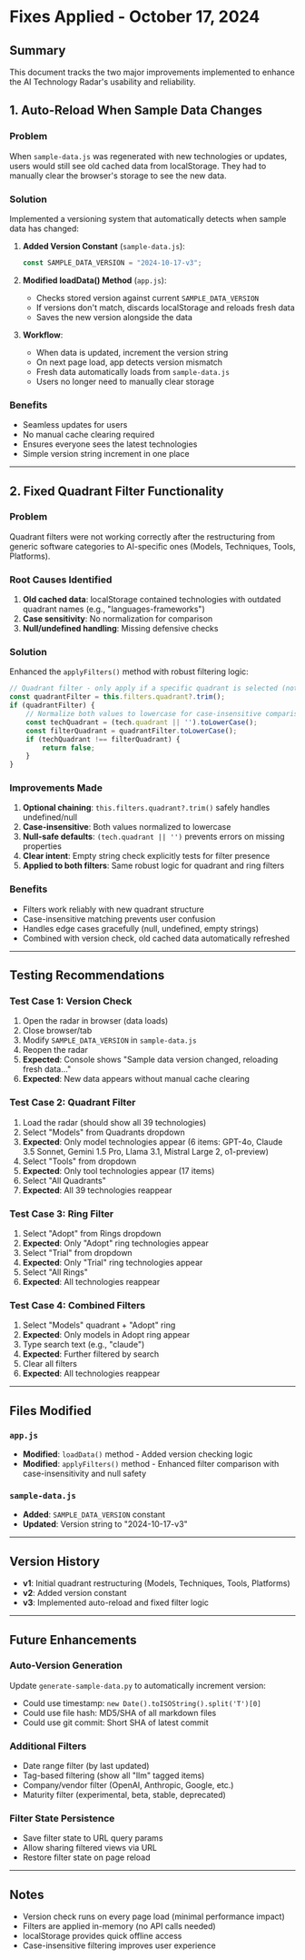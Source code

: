 # Fixes Applied - October 17, 2024

## Summary
This document tracks the two major improvements implemented to enhance the AI Technology Radar's usability and reliability.

## 1. Auto-Reload When Sample Data Changes

### Problem
When `sample-data.js` was regenerated with new technologies or updates, users would still see old cached data from localStorage. They had to manually clear the browser's storage to see the new data.

### Solution
Implemented a versioning system that automatically detects when sample data has changed:

1. **Added Version Constant** (`sample-data.js`):
   ```javascript
   const SAMPLE_DATA_VERSION = "2024-10-17-v3";
   ```

2. **Modified loadData() Method** (`app.js`):
   - Checks stored version against current `SAMPLE_DATA_VERSION`
   - If versions don't match, discards localStorage and reloads fresh data
   - Saves the new version alongside the data

3. **Workflow**:
   - When data is updated, increment the version string
   - On next page load, app detects version mismatch
   - Fresh data automatically loads from `sample-data.js`
   - Users no longer need to manually clear storage

### Benefits
- Seamless updates for users
- No manual cache clearing required
- Ensures everyone sees the latest technologies
- Simple version string increment in one place

---

## 2. Fixed Quadrant Filter Functionality

### Problem
Quadrant filters were not working correctly after the restructuring from generic software categories to AI-specific ones (Models, Techniques, Tools, Platforms).

### Root Causes Identified
1. **Old cached data**: localStorage contained technologies with outdated quadrant names (e.g., "languages-frameworks")
2. **Case sensitivity**: No normalization for comparison
3. **Null/undefined handling**: Missing defensive checks

### Solution
Enhanced the `applyFilters()` method with robust filtering logic:

```javascript
// Quadrant filter - only apply if a specific quadrant is selected (not empty string)
const quadrantFilter = this.filters.quadrant?.trim();
if (quadrantFilter) {
    // Normalize both values to lowercase for case-insensitive comparison
    const techQuadrant = (tech.quadrant || '').toLowerCase();
    const filterQuadrant = quadrantFilter.toLowerCase();
    if (techQuadrant !== filterQuadrant) {
        return false;
    }
}
```

### Improvements Made
1. **Optional chaining**: `this.filters.quadrant?.trim()` safely handles undefined/null
2. **Case-insensitive**: Both values normalized to lowercase
3. **Null-safe defaults**: `(tech.quadrant || '')` prevents errors on missing properties
4. **Clear intent**: Empty string check explicitly tests for filter presence
5. **Applied to both filters**: Same robust logic for quadrant and ring filters

### Benefits
- Filters work reliably with new quadrant structure
- Case-insensitive matching prevents user confusion
- Handles edge cases gracefully (null, undefined, empty strings)
- Combined with version check, old cached data automatically refreshed

---

## Testing Recommendations

### Test Case 1: Version Check
1. Open the radar in browser (data loads)
2. Close browser/tab
3. Modify `SAMPLE_DATA_VERSION` in `sample-data.js`
4. Reopen the radar
5. **Expected**: Console shows "Sample data version changed, reloading fresh data..."
6. **Expected**: New data appears without manual cache clearing

### Test Case 2: Quadrant Filter
1. Load the radar (should show all 39 technologies)
2. Select "Models" from Quadrants dropdown
3. **Expected**: Only model technologies appear (6 items: GPT-4o, Claude 3.5 Sonnet, Gemini 1.5 Pro, Llama 3.1, Mistral Large 2, o1-preview)
4. Select "Tools" from dropdown
5. **Expected**: Only tool technologies appear (17 items)
6. Select "All Quadrants"
7. **Expected**: All 39 technologies reappear

### Test Case 3: Ring Filter
1. Select "Adopt" from Rings dropdown
2. **Expected**: Only "Adopt" ring technologies appear
3. Select "Trial" from dropdown
4. **Expected**: Only "Trial" ring technologies appear
5. Select "All Rings"
6. **Expected**: All technologies reappear

### Test Case 4: Combined Filters
1. Select "Models" quadrant + "Adopt" ring
2. **Expected**: Only models in Adopt ring appear
3. Type search text (e.g., "claude")
4. **Expected**: Further filtered by search
5. Clear all filters
6. **Expected**: All technologies reappear

---

## Files Modified

### `app.js`
- **Modified**: `loadData()` method - Added version checking logic
- **Modified**: `applyFilters()` method - Enhanced filter comparison with case-insensitivity and null safety

### `sample-data.js`
- **Added**: `SAMPLE_DATA_VERSION` constant
- **Updated**: Version string to "2024-10-17-v3"

---

## Version History
- **v1**: Initial quadrant restructuring (Models, Techniques, Tools, Platforms)
- **v2**: Added version constant
- **v3**: Implemented auto-reload and fixed filter logic

---

## Future Enhancements

### Auto-Version Generation
Update `generate-sample-data.py` to automatically increment version:
- Could use timestamp: `new Date().toISOString().split('T')[0]`
- Could use file hash: MD5/SHA of all markdown files
- Could use git commit: Short SHA of latest commit

### Additional Filters
- Date range filter (by last updated)
- Tag-based filtering (show all "llm" tagged items)
- Company/vendor filter (OpenAI, Anthropic, Google, etc.)
- Maturity filter (experimental, beta, stable, deprecated)

### Filter State Persistence
- Save filter state to URL query params
- Allow sharing filtered views via URL
- Restore filter state on page reload

---

## Notes
- Version check runs on every page load (minimal performance impact)
- Filters are applied in-memory (no API calls needed)
- localStorage provides quick offline access
- Case-insensitive filtering improves user experience
